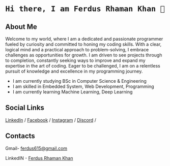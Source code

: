 # ```Hi there, I am Ferdus Rhaman Khan 👋```

## About Me

Welcome to my world, where I am a dedicated and passionate programmer fueled by curiosity and committed to honing my coding skills. With a clear, logical mind and a practical approach to problem-solving, I embrace challenges as opportunities for growth. I am driven to see projects through to completion, constantly seeking ways to improve and expand my expertise in the art of coding. Eager to be challenged, I am on a relentless pursuit of knowledge and excellence in my programming journey.

* I am currently studying BSc in Computer Science & Engineering
* I am skilled in Embedded System, Web Development, Programming
* I am currently learning Machine Learning, Deep Learning

## Social Links
[LinkedIn](https://www.linkedin.com/in/ferdus-khan-80b1b3146/) / [Facebook](https://www.facebook.com/ferdus.rhaman.581/) / [Instagram](https://www.instagram.com/ferdus615/) / [Discord](https://discord.com/channels/@me) /

## Contacts
Gmail- ferdus615@gmail.com

LinkedIN - [Ferdus Rhaman Khan](https://www.linkedin.com/in/ferdus-khan-80b1b3146/)

